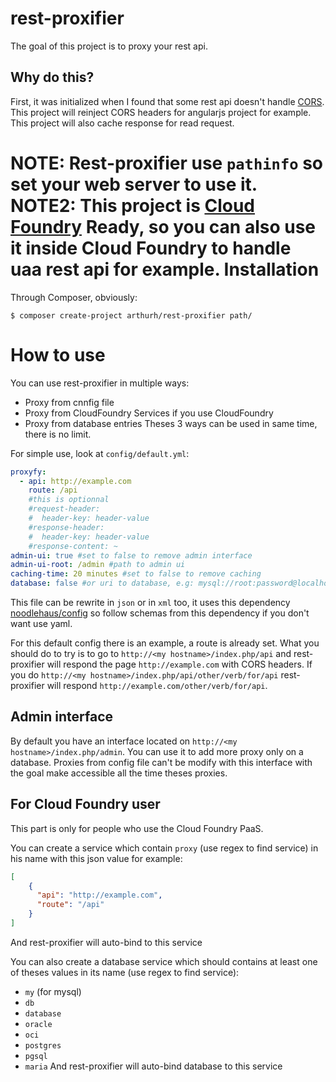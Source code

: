 rest-proxifier
==============

The goal of this project is to proxy your rest api.

Why do this?
-----------
First, it was initialized when I found that some rest api doesn't handle [CORS](http://en.wikipedia.org/wiki/Cross-origin_resource_sharing).
This project will reinject CORS headers for angularjs project for example.
This project will also cache response for read request.

**NOTE:** Rest-proxifier use `pathinfo` so set your web server to use it.
 **NOTE2:** This project is [Cloud Foundry](http://www.cloudfoundry.org/about/index.html) Ready, so you can also use it inside Cloud Foundry to handle uaa rest api for example.
Installation
=======

Through Composer, obviously:

```shell
$ composer create-project arthurh/rest-proxifier path/
```

How to use
==========
You can use rest-proxifier in multiple ways:
 - Proxy from cnnfig file
 - Proxy from CloudFoundry Services if you use CloudFoundry
 - Proxy from database entries
Theses 3 ways can be used in same time, there is no limit.

For simple use, look at `config/default.yml`:
```yaml
proxyfy:
  - api: http://example.com
    route: /api
    #this is optionnal
    #request-header:
    #  header-key: header-value
    #response-header:
    #  header-key: header-value
    #response-content: ~
admin-ui: true #set to false to remove admin interface
admin-ui-root: /admin #path to admin ui
caching-time: 20 minutes #set to false to remove caching
database: false #or uri to database, e.g: mysql://root:password@localhost/mydb or special uri for sqlite: sqlite:/path, this is optionnal
```
This file can be rewrite in `json` or in `xml` too, it uses this dependency [noodlehaus/config](https://github.com/noodlehaus/config) so follow schemas from this dependency if you don't want use yaml.

For this default config there is an example, a route is already set.
What you should do to try is to go to `http://<my hostname>/index.php/api` and rest-proxifier will respond the page `http://example.com` with CORS headers.
If you do `http://<my hostname>/index.php/api/other/verb/for/api` rest-proxifier will respond `http://example.com/other/verb/for/api`.

Admin interface
---------------
By default you have an interface located on `http://<my hostname>/index.php/admin`.
You can use it to add more proxy only on a database.
Proxies from config file can't be modify with this interface with the goal make accessible all the time theses proxies.

For Cloud Foundry user
---------------------
This part is only for people who use the Cloud Foundry PaaS.

You can create a service which contain `proxy` (use regex to find service) in his name with this json value for example:
```json
[
    {
      "api": "http://example.com",
      "route": "/api"
    }
]
```
And rest-proxifier will auto-bind to this service

You can also create a database service which should contains at least one of theses values in its name (use regex to find service):
  - `my` (for mysql)
  - `db`
  - `database`
  - `oracle`
  - `oci`
  - `postgres`
  - `pgsql`
  - `maria`
And rest-proxifier will auto-bind database to this service